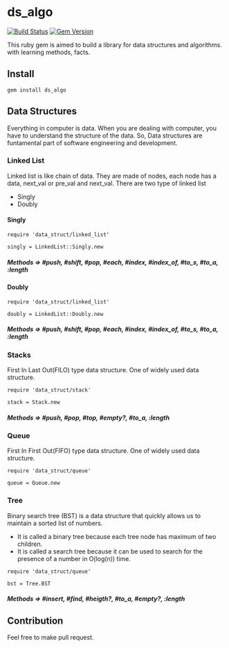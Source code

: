 # ds_algo
[![Build Status](https://travis-ci.com/imhtapm/ds_algo.svg?branch=master)](https://travis-ci.com/imhtapm/ds_algo) [![Gem Version](https://badge.fury.io/rb/ds_algo.svg)](https://badge.fury.io/rb/ds_algo)

This ruby gem is aimed to build a library for data structures and algorithms. with learning methods, facts.

## Install

```
gem install ds_algo
```

## Data Structures

Everything in computer is data. When you are dealing with computer, you have to understand the structure of the data. So, Data structures are funtamental part of software engineering and development.

### Linked List
Linked list is like chain of data. They are made of nodes, each node has a data, next_val or pre_val and next_val.
There are two type of linked list 
- Singly
- Doubly

#### Singly

```
require 'data_struct/linked_list'

singly = LinkedList::Singly.new
```
##### Methods => #push, #shift, #pop, #each, #index, #index_of, #to_s, #to_a, :length

#### Doubly

```
require 'data_struct/linked_list'

doubly = LinkedList::Doubly.new
```
##### Methods => #push, #shift, #pop, #each, #index, #index_of, #to_s, #to_a, :length

### Stacks
First In Last Out(FILO) type data structure. One of widely used data structure. 

```
require 'data_struct/stack'

stack = Stack.new
```
##### Methods => #push, #pop, #top, #empty?, #to_a, :length

### Queue
First In First Out(FIFO) type data structure. One of widely used data structure. 

```
require 'data_struct/queue'

queue = Queue.new
```
### Tree
Binary search tree (BST) is a data structure that quickly allows us to maintain a sorted list of numbers.

- It is called a binary tree because each tree node has maximum of two children.
- It is called a search tree because it can be used to search for the presence of a number in O(log(n)) time.

```
require 'data_struct/queue'

bst = Tree.BST
```
##### Methods => #insert, #find, #heigth?, #to_a, #empty?, :length

## Contribution
Feel free to make pull request. 


